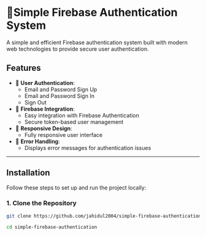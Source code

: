 # 🔐Simple Firebase Authentication System

A simple and efficient Firebase authentication system built with modern web technologies to provide secure user authentication.

## Features

- 🔑 **User Authentication**:
  - Email and Password Sign Up
  - Email and Password Sign In
  - Sign Out
- 🌟 **Firebase Integration**:
  - Easy integration with Firebase Authentication
  - Secure token-based user management
- 📱 **Responsive Design**:
  - Fully responsive user interface
- 🔐 **Error Handling**:
  - Displays error messages for authentication issues

---

## Installation

Follow these steps to set up and run the project locally:

### 1. Clone the Repository

```bash
git clone https://github.com/jahidul2004/simple-firebase-authentication.git

cd simple-firebase-authentication
